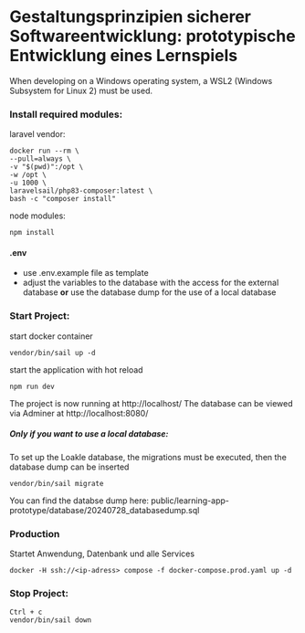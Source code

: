 # Gestaltungsprinzipien sicherer Softwareentwicklung: prototypische Entwicklung eines Lernspiels

When developing on a Windows operating system, a WSL2 (Windows Subsystem for Linux 2) must be used.

### Install required modules:
laravel vendor:
```
docker run --rm \
--pull=always \
-v "$(pwd)":/opt \
-w /opt \
-u 1000 \
laravelsail/php83-composer:latest \
bash -c "composer install"
```

node modules:
```
npm install
```

#### .env
- use .env.example file as template
- adjust the variables to the database with the access for the external database **or** use the database dump for the use of a local database


### Start Project:
start docker container
```
vendor/bin/sail up -d
```
start the application with hot reload
```
npm run dev
```

The project is now running at http://localhost/
The database can be viewed via Adminer at http://localhost:8080/

##### Only if you want to use a local database:
To set up the Loakle database, the migrations must be executed, then the database dump can be inserted
```
vendor/bin/sail migrate
```
You can find the databse dump here: public/learning-app-prototype/database/20240728_databasedump.sql

### Production
Startet Anwendung, Datenbank und alle Services
```
docker -H ssh://<ip-adress> compose -f docker-compose.prod.yaml up -d
```

### Stop Project:
```
Ctrl + c
vendor/bin/sail down
```